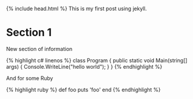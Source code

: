 ---
---
{% include head.html %}
This is my first post using jekyll.  

# Section 1 

New section of information

{% highlight c# linenos %}
class Program
{
    public static void Main(string[] args)
    {
        Console.WriteLine("hello world");
    }
}
{% endhighlight %}

And for some Ruby 

{% highlight ruby %}
def foo
  puts 'foo'
end
{% endhighlight %}

